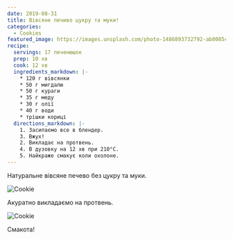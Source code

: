 ```yaml
---
date: 2019-08-31
title: Вівсяне печиво цукру та муки!
categories:
  - Cookies
featured_image: https://images.unsplash.com/photo-1486893732792-ab0085cb2d43?w=1560&h=940&fit=crop
recipe:
  servings: 17 печенюшок
  prep: 10 хв
  cook: 12 хв
  ingredients_markdown: |-
    * 120 г вівсянки
    * 50 г мигдалю
    * 50 г кураги
    * 35 г меду
    * 30 г олії
    * 40 г води
    * трішки кориці
  directions_markdown: |-
    1. Засипаємо все в блендер.
    3. Вжух!
    2. Викладає на протвень.
    4. В дузовку на 12 хв при 210°C.
    5. Найкраже смакує коли охолоне.
---
```

Натуральне вівсяне печево без цукру та муки.

![Cookie](https://source.unsplash.com/euGck1ifvp0)

Акуратно викладаємо на протвень.

![Cookie](https://source.unsplash.com/YnrSLOAjOEA)

Смакота!